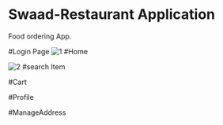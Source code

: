 # Swaad-Restaurant Application
 Food ordering App.

#Login Page
![1](https://user-images.githubusercontent.com/32239343/89369691-833ae880-d6fc-11ea-8dd4-4944efbea549.png)
#Home

![2](https://user-images.githubusercontent.com/32239343/89369712-91890480-d6fc-11ea-9472-4ce8438d56c8.png)
#search Item 

#Cart


#Profile

#ManageAddress
